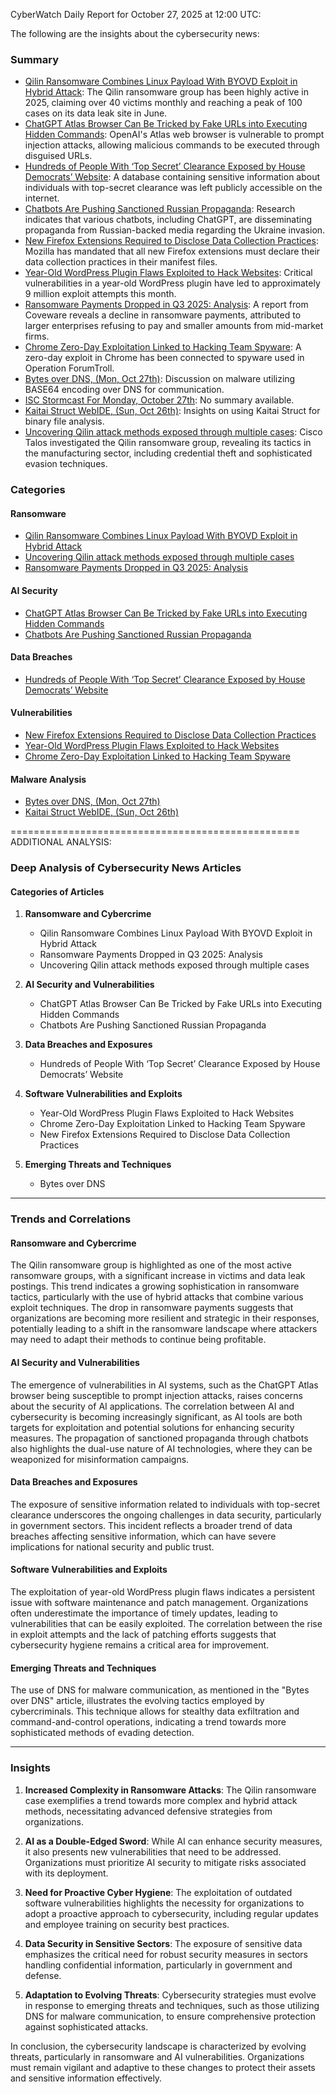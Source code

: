 CyberWatch Daily Report for October 27, 2025 at 12:00 UTC:

The following are the insights about the cybersecurity news:

### Summary
- [Qilin Ransomware Combines Linux Payload With BYOVD Exploit in Hybrid Attack](https://thehackernews.com/2025/10/qilin-ransomware-combines-linux-payload.html): The Qilin ransomware group has been highly active in 2025, claiming over 40 victims monthly and reaching a peak of 100 cases on its data leak site in June.
- [ChatGPT Atlas Browser Can Be Tricked by Fake URLs into Executing Hidden Commands](https://thehackernews.com/2025/10/chatgpt-atlas-browser-can-be-tricked-by.html): OpenAI's Atlas web browser is vulnerable to prompt injection attacks, allowing malicious commands to be executed through disguised URLs.
- [Hundreds of People With ‘Top Secret’ Clearance Exposed by House Democrats’ Website](https://www.wired.com/story/hundreds-of-people-with-top-secret-clearance-exposed-by-house-democrats-website/): A database containing sensitive information about individuals with top-secret clearance was left publicly accessible on the internet.
- [Chatbots Are Pushing Sanctioned Russian Propaganda](https://www.wired.com/story/chatbots-are-pushing-sanctioned-russian-propaganda/): Research indicates that various chatbots, including ChatGPT, are disseminating propaganda from Russian-backed media regarding the Ukraine invasion.
- [New Firefox Extensions Required to Disclose Data Collection Practices](https://www.securityweek.com/new-firefox-extensions-required-to-disclose-data-collection-practices/): Mozilla has mandated that all new Firefox extensions must declare their data collection practices in their manifest files.
- [Year-Old WordPress Plugin Flaws Exploited to Hack Websites](https://www.securityweek.com/year-old-wordpress-plugin-flaws-exploited-to-hack-websites/): Critical vulnerabilities in a year-old WordPress plugin have led to approximately 9 million exploit attempts this month.
- [Ransomware Payments Dropped in Q3 2025: Analysis](https://www.securityweek.com/ransomware-payments-dropped-in-q3-2025-analysis/): A report from Coveware reveals a decline in ransomware payments, attributed to larger enterprises refusing to pay and smaller amounts from mid-market firms.
- [Chrome Zero-Day Exploitation Linked to Hacking Team Spyware](https://www.securityweek.com/chrome-zero-day-exploitation-linked-to-hacking-team-spyware/): A zero-day exploit in Chrome has been connected to spyware used in Operation ForumTroll.
- [Bytes over DNS, (Mon, Oct 27th)](https://isc.sans.edu/diary/rss/32420): Discussion on malware utilizing BASE64 encoding over DNS for communication.
- [ISC Stormcast For Monday, October 27th](https://isc.sans.edu/podcastdetail/9672): No summary available.
- [Kaitai Struct WebIDE, (Sun, Oct 26th)](https://isc.sans.edu/diary/rss/32422): Insights on using Kaitai Struct for binary file analysis.
- [Uncovering Qilin attack methods exposed through multiple cases](https://blog.talosintelligence.com/uncovering-qilin-attack-methods-exposed-through-multiple-cases/): Cisco Talos investigated the Qilin ransomware group, revealing its tactics in the manufacturing sector, including credential theft and sophisticated evasion techniques.

### Categories

#### Ransomware
- [Qilin Ransomware Combines Linux Payload With BYOVD Exploit in Hybrid Attack](https://thehackernews.com/2025/10/qilin-ransomware-combines-linux-payload.html)
- [Uncovering Qilin attack methods exposed through multiple cases](https://blog.talosintelligence.com/uncovering-qilin-attack-methods-exposed-through-multiple-cases/)
- [Ransomware Payments Dropped in Q3 2025: Analysis](https://www.securityweek.com/ransomware-payments-dropped-in-q3-2025-analysis/)

#### AI Security
- [ChatGPT Atlas Browser Can Be Tricked by Fake URLs into Executing Hidden Commands](https://thehackernews.com/2025/10/chatgpt-atlas-browser-can-be-tricked-by.html)
- [Chatbots Are Pushing Sanctioned Russian Propaganda](https://www.wired.com/story/chatbots-are-pushing-sanctioned-russian-propaganda/)

#### Data Breaches
- [Hundreds of People With ‘Top Secret’ Clearance Exposed by House Democrats’ Website](https://www.wired.com/story/hundreds-of-people-with-top-secret-clearance-exposed-by-house-democrats-website/)

#### Vulnerabilities
- [New Firefox Extensions Required to Disclose Data Collection Practices](https://www.securityweek.com/new-firefox-extensions-required-to-disclose-data-collection-practices/)
- [Year-Old WordPress Plugin Flaws Exploited to Hack Websites](https://www.securityweek.com/year-old-wordpress-plugin-flaws-exploited-to-hack-websites/)
- [Chrome Zero-Day Exploitation Linked to Hacking Team Spyware](https://www.securityweek.com/chrome-zero-day-exploitation-linked-to-hacking-team-spyware/)

#### Malware Analysis
- [Bytes over DNS, (Mon, Oct 27th)](https://isc.sans.edu/diary/rss/32420)
- [Kaitai Struct WebIDE, (Sun, Oct 26th)](https://isc.sans.edu/diary/rss/32422)

==================================================
ADDITIONAL ANALYSIS:

### Deep Analysis of Cybersecurity News Articles

#### Categories of Articles

1. **Ransomware and Cybercrime**
   - Qilin Ransomware Combines Linux Payload With BYOVD Exploit in Hybrid Attack
   - Ransomware Payments Dropped in Q3 2025: Analysis
   - Uncovering Qilin attack methods exposed through multiple cases

2. **AI Security and Vulnerabilities**
   - ChatGPT Atlas Browser Can Be Tricked by Fake URLs into Executing Hidden Commands
   - Chatbots Are Pushing Sanctioned Russian Propaganda

3. **Data Breaches and Exposures**
   - Hundreds of People With ‘Top Secret’ Clearance Exposed by House Democrats’ Website

4. **Software Vulnerabilities and Exploits**
   - Year-Old WordPress Plugin Flaws Exploited to Hack Websites
   - Chrome Zero-Day Exploitation Linked to Hacking Team Spyware
   - New Firefox Extensions Required to Disclose Data Collection Practices

5. **Emerging Threats and Techniques**
   - Bytes over DNS

---

### Trends and Correlations

#### Ransomware and Cybercrime
The Qilin ransomware group is highlighted as one of the most active ransomware groups, with a significant increase in victims and data leak postings. This trend indicates a growing sophistication in ransomware tactics, particularly with the use of hybrid attacks that combine various exploit techniques. The drop in ransomware payments suggests that organizations are becoming more resilient and strategic in their responses, potentially leading to a shift in the ransomware landscape where attackers may need to adapt their methods to continue being profitable.

#### AI Security and Vulnerabilities
The emergence of vulnerabilities in AI systems, such as the ChatGPT Atlas browser being susceptible to prompt injection attacks, raises concerns about the security of AI applications. The correlation between AI and cybersecurity is becoming increasingly significant, as AI tools are both targets for exploitation and potential solutions for enhancing security measures. The propagation of sanctioned propaganda through chatbots also highlights the dual-use nature of AI technologies, where they can be weaponized for misinformation campaigns.

#### Data Breaches and Exposures
The exposure of sensitive information related to individuals with top-secret clearance underscores the ongoing challenges in data security, particularly in government sectors. This incident reflects a broader trend of data breaches affecting sensitive information, which can have severe implications for national security and public trust.

#### Software Vulnerabilities and Exploits
The exploitation of year-old WordPress plugin flaws indicates a persistent issue with software maintenance and patch management. Organizations often underestimate the importance of timely updates, leading to vulnerabilities that can be easily exploited. The correlation between the rise in exploit attempts and the lack of patching efforts suggests that cybersecurity hygiene remains a critical area for improvement.

#### Emerging Threats and Techniques
The use of DNS for malware communication, as mentioned in the "Bytes over DNS" article, illustrates the evolving tactics employed by cybercriminals. This technique allows for stealthy data exfiltration and command-and-control operations, indicating a trend towards more sophisticated methods of evading detection.

---

### Insights

1. **Increased Complexity in Ransomware Attacks**: The Qilin ransomware case exemplifies a trend towards more complex and hybrid attack methods, necessitating advanced defensive strategies from organizations.

2. **AI as a Double-Edged Sword**: While AI can enhance security measures, it also presents new vulnerabilities that need to be addressed. Organizations must prioritize AI security to mitigate risks associated with its deployment.

3. **Need for Proactive Cyber Hygiene**: The exploitation of outdated software vulnerabilities highlights the necessity for organizations to adopt a proactive approach to cybersecurity, including regular updates and employee training on security best practices.

4. **Data Security in Sensitive Sectors**: The exposure of sensitive data emphasizes the critical need for robust security measures in sectors handling confidential information, particularly in government and defense.

5. **Adaptation to Evolving Threats**: Cybersecurity strategies must evolve in response to emerging threats and techniques, such as those utilizing DNS for malware communication, to ensure comprehensive protection against sophisticated attacks.

In conclusion, the cybersecurity landscape is characterized by evolving threats, particularly in ransomware and AI vulnerabilities. Organizations must remain vigilant and adaptive to these changes to protect their assets and sensitive information effectively.